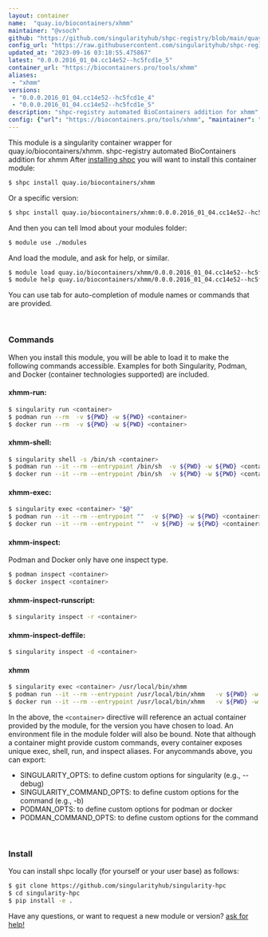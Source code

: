 ```yaml
---
layout: container
name:  "quay.io/biocontainers/xhmm"
maintainer: "@vsoch"
github: "https://github.com/singularityhub/shpc-registry/blob/main/quay.io/biocontainers/xhmm/container.yaml"
config_url: "https://raw.githubusercontent.com/singularityhub/shpc-registry/main/quay.io/biocontainers/xhmm/container.yaml"
updated_at: "2023-09-16 03:10:55.475867"
latest: "0.0.0.2016_01_04.cc14e52--hc5fcd1e_5"
container_url: "https://biocontainers.pro/tools/xhmm"
aliases:
 - "xhmm"
versions:
 - "0.0.0.2016_01_04.cc14e52--hc5fcd1e_4"
 - "0.0.0.2016_01_04.cc14e52--hc5fcd1e_5"
description: "shpc-registry automated BioContainers addition for xhmm"
config: {"url": "https://biocontainers.pro/tools/xhmm", "maintainer": "@vsoch", "description": "shpc-registry automated BioContainers addition for xhmm", "latest": {"0.0.0.2016_01_04.cc14e52--hc5fcd1e_5": "sha256:472b12f42783d2feb63a446bfc17970df04ed5e2ce0f10eee4eece8dec249057"}, "tags": {"0.0.0.2016_01_04.cc14e52--hc5fcd1e_4": "sha256:78fd1ae344727697639f4c200e108a2649a4560b7e82ecbfad26c1e9f35592fc", "0.0.0.2016_01_04.cc14e52--hc5fcd1e_5": "sha256:472b12f42783d2feb63a446bfc17970df04ed5e2ce0f10eee4eece8dec249057"}, "docker": "quay.io/biocontainers/xhmm", "aliases": {"xhmm": "/usr/local/bin/xhmm"}}
---
```


This module is a singularity container wrapper for quay.io/biocontainers/xhmm.
shpc-registry automated BioContainers addition for xhmm
After [installing shpc](#install) you will want to install this container module:


```bash
$ shpc install quay.io/biocontainers/xhmm
```

Or a specific version:

```bash
$ shpc install quay.io/biocontainers/xhmm:0.0.0.2016_01_04.cc14e52--hc5fcd1e_5
```

And then you can tell lmod about your modules folder:

```bash
$ module use ./modules
```

And load the module, and ask for help, or similar.

```bash
$ module load quay.io/biocontainers/xhmm/0.0.0.2016_01_04.cc14e52--hc5fcd1e_5
$ module help quay.io/biocontainers/xhmm/0.0.0.2016_01_04.cc14e52--hc5fcd1e_5
```

You can use tab for auto-completion of module names or commands that are provided.

<br>

### Commands

When you install this module, you will be able to load it to make the following commands accessible.
Examples for both Singularity, Podman, and Docker (container technologies supported) are included.

#### xhmm-run:

```bash
$ singularity run <container>
$ podman run --rm  -v ${PWD} -w ${PWD} <container>
$ docker run --rm  -v ${PWD} -w ${PWD} <container>
```

#### xhmm-shell:

```bash
$ singularity shell -s /bin/sh <container>
$ podman run --it --rm --entrypoint /bin/sh  -v ${PWD} -w ${PWD} <container>
$ docker run --it --rm --entrypoint /bin/sh  -v ${PWD} -w ${PWD} <container>
```

#### xhmm-exec:

```bash
$ singularity exec <container> "$@"
$ podman run --it --rm --entrypoint ""  -v ${PWD} -w ${PWD} <container> "$@"
$ docker run --it --rm --entrypoint ""  -v ${PWD} -w ${PWD} <container> "$@"
```

#### xhmm-inspect:

Podman and Docker only have one inspect type.

```bash
$ podman inspect <container>
$ docker inspect <container>
```

#### xhmm-inspect-runscript:

```bash
$ singularity inspect -r <container>
```

#### xhmm-inspect-deffile:

```bash
$ singularity inspect -d <container>
```


#### xhmm

```bash
$ singularity exec <container> /usr/local/bin/xhmm
$ podman run --it --rm --entrypoint /usr/local/bin/xhmm   -v ${PWD} -w ${PWD} <container> -c " $@"
$ docker run --it --rm --entrypoint /usr/local/bin/xhmm   -v ${PWD} -w ${PWD} <container> -c " $@"
```



In the above, the `<container>` directive will reference an actual container provided
by the module, for the version you have chosen to load. An environment file in the
module folder will also be bound. Note that although a container
might provide custom commands, every container exposes unique exec, shell, run, and
inspect aliases. For anycommands above, you can export:

 - SINGULARITY_OPTS: to define custom options for singularity (e.g., --debug)
 - SINGULARITY_COMMAND_OPTS: to define custom options for the command (e.g., -b)
 - PODMAN_OPTS: to define custom options for podman or docker
 - PODMAN_COMMAND_OPTS: to define custom options for the command

<br>

### Install

You can install shpc locally (for yourself or your user base) as follows:

```bash
$ git clone https://github.com/singularityhub/singularity-hpc
$ cd singularity-hpc
$ pip install -e .
```

Have any questions, or want to request a new module or version? [ask for help!](https://github.com/singularityhub/singularity-hpc/issues)